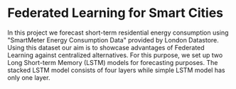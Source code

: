 # Federated Learning for Smart Cities

In this project we forecast short-term residential energy consumption using "SmartMeter Energy Consumption Data" provided by London Datastore. Using this dataset our aim is to showcase advantages of Federated Learning against centralized alternatives. For this purpose, we set up two Long Short-term Memory (LSTM) models for forecasting purposes. The stacked LSTM model consists of four layers while simple LSTM model has only one layer. 
